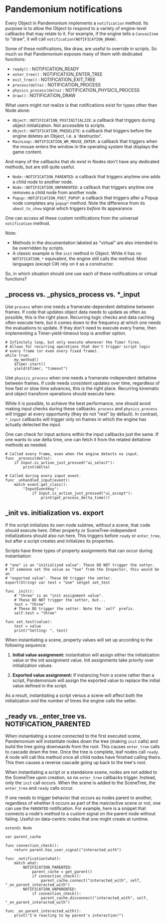 
# Pandemonium notifications

Every Object in Pandemonium implements a
`notification` method. Its purpose is to
allow the Object to respond to a variety of engine-level callbacks that may
relate to it. For example, if the engine tells a
`CanvasItem` to "draw", it will call
`notification(NOTIFICATION_DRAW)`.

Some of these notifications, like draw, are useful to override in scripts. So
much so that Pandemonium exposes many of them with dedicated functions:

- `ready()` : NOTIFICATION_READY
- `enter_tree()` : NOTIFICATION_ENTER_TREE
- `exit_tree()` : NOTIFICATION_EXIT_TREE
- `process(delta)` : NOTIFICATION_PROCESS
- `physics_process(delta)` : NOTIFICATION_PHYSICS_PROCESS
- `draw()` : NOTIFICATION_DRAW

What users might *not* realize is that notifications exist for types other
than Node alone:

- `Object::NOTIFICATION_POSTINITIALIZE`:
  a callback that triggers during object initialization. Not accessible to scripts.
- `Object::NOTIFICATION_PREDELETE`:
  a callback that triggers before the engine deletes an Object, i.e. a
  'destructor'.
- `MainLoop::NOTIFICATION_WM_MOUSE_ENTER`:
  a callback that triggers when the mouse enters the window in the operating
  system that displays the game content.

And many of the callbacks that *do* exist in Nodes don't have any dedicated
methods, but are still quite useful.

- `Node::NOTIFICATION_PARENTED`:
  a callback that triggers anytime one adds a child node to another node.
- `Node::NOTIFICATION_UNPARENTED`:
  a callback that triggers anytime one removes a child node from another
  node.
- `Popup::NOTIFICATION_POST_POPUP`:
  a callback that triggers after a Popup node completes any `popup*` method.
  Note the difference from its `about_to_show` signal which triggers
  *before* its appearance.

One can access all these custom notifications from the universal
`notification` method.

Note:

- Methods in the documentation labeled as "virtual" are also intended to be
  overridden by scripts.
- A classic example is the
  `init` method in Object. While it has no
  `NOTIFICATION_*` equivalent, the engine still calls the method. Most languages
  (except C#) rely on it as a constructor.

So, in which situation should one use each of these notifications or
virtual functions?

## _process vs. _physics_process vs. \*_input

Use `process` when one needs a framerate-dependent deltatime between
frames. If code that updates object data needs to update as often as
possible, this is the right place. Recurring logic checks and data caching
often execute here, but it comes down to the frequency at which one needs
the evaluations to update. If they don't need to execute every frame, then
implementing a Timer-yield-timeout loop is another option.

```
# Infinitely loop, but only execute whenever the Timer fires.
# Allows for recurring operations that don't trigger script logic
# every frame (or even every fixed frame).
while true:
    my_method()
    $Timer.start()
    yield($Timer, "timeout")
```

Use `physics_process` when one needs a framerate-independent deltatime
between frames. If code needs consistent updates over time, regardless
of how fast or slow time advances, this is the right place.
Recurring kinematic and object transform operations should execute here.

While it is possible, to achieve the best performance, one should avoid
making input checks during these callbacks. `process` and
`physics_process` will trigger at every opportunity (they do not "rest" by
default). In contrast, `*_input` callbacks will trigger only on frames in
which the engine has actually detected the input.

One can check for input actions within the input callbacks just the same.
If one wants to use delta time, one can fetch it from the related
deltatime methods as needed.

```
# Called every frame, even when the engine detects no input.
func _process(delta):
    if Input.is_action_just_pressed("ui_select"):
        print(delta)

# Called during every input event.
func _unhandled_input(event):
    match event.get_class():
        "InputEventKey":
            if Input.is_action_just_pressed("ui_accept"):
                print(get_process_delta_time())
```


## _init vs. initialization vs. export

If the script initializes its own node subtree, without a scene,
that code should execute here. Other property or SceneTree-independent
initializations should also run here. This triggers before `ready` or
`enter_tree`, but after a script creates and initializes its properties.

Scripts have three types of property assignments that can occur during
instantiation:

```
# "one" is an "initialized value". These DO NOT trigger the setter.
# If someone set the value as "two" from the Inspector, this would be an
# "exported value". These DO trigger the setter.
export(String) var test = "one" setget set_test

func _init():
    # "three" is an "init assignment value".
    # These DO NOT trigger the setter, but...
    test = "three"
    # These DO trigger the setter. Note the `self` prefix.
    self.test = "three"

func set_test(value):
    test = value
    print("Setting: ", test)
```


When instantiating a scene, property values will set up according to the
following sequence:

1. **Initial value assignment:** instantiation will assign either the
   initialization value or the init assignment value. Init assignments take
   priority over initialization values.

2. **Exported value assignment:** If instancing from a scene rather than
   a script, Pandemonium will assign the exported value to replace the initial
   value defined in the script.

As a result, instantiating a script versus a scene will affect both the
initialization *and* the number of times the engine calls the setter.

## _ready vs. _enter_tree vs. NOTIFICATION_PARENTED

When instantiating a scene connected to the first executed scene, Pandemonium will
instantiate nodes down the tree (making `init` calls) and build the tree
going downwards from the root. This causes `enter_tree` calls to cascade
down the tree. Once the tree is complete, leaf nodes call `ready`. A node
will call this method once all child nodes have finished calling theirs. This
then causes a reverse cascade going up back to the tree's root.

When instantiating a script or a standalone scene, nodes are not
added to the SceneTree upon creation, so no `enter_tree` callbacks
trigger. Instead, only the `init` call occurs. When the scene is added
to the SceneTree, the `enter_tree` and `ready` calls occur.

If one needs to trigger behavior that occurs as nodes parent to another,
regardless of whether it occurs as part of the main/active scene or not, one
can use the `PARENTED` notification.
For example, here is a snippet that connects a node's method to
a custom signal on the parent node without failing. Useful on data-centric
nodes that one might create at runtime.

```
extends Node

var parent_cache

func connection_check():
    return parent.has_user_signal("interacted_with")

func _notification(what):
    match what:
        NOTIFICATION_PARENTED:
            parent_cache = get_parent()
            if connection_check():
                parent_cache.connect("interacted_with", self, "_on_parent_interacted_with")
        NOTIFICATION_UNPARENTED:
            if connection_check():
                parent_cache.disconnect("interacted_with", self, "_on_parent_interacted_with")

func _on_parent_interacted_with():
    print("I'm reacting to my parent's interaction!")
```

